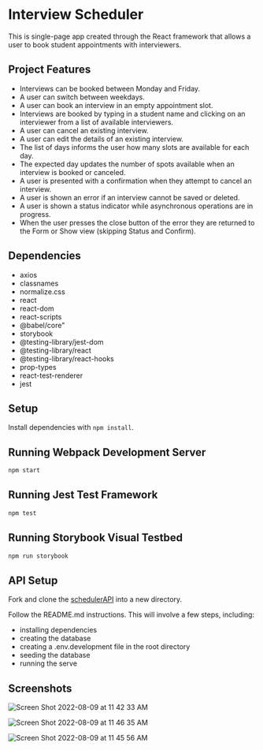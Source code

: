 
# Interview Scheduler
This is single-page app created through the React framework that allows a user to book student appointments with interviewers. 

## Project Features
* Interviews can be booked between Monday and Friday.
* A user can switch between weekdays.
* A user can book an interview in an empty appointment slot.
* Interviews are booked by typing in a student name and clicking on an interviewer from a list of available interviewers.
* A user can cancel an existing interview.
* A user can edit the details of an existing interview.
* The list of days informs the user how many slots are available for each day.
* The expected day updates the number of spots available when an interview is booked or canceled.
* A user is presented with a confirmation when they attempt to cancel an interview.
* A user is shown an error if an interview cannot be saved or deleted.
* A user is shown a status indicator while asynchronous operations are in progress.
* When the user presses the close button of the error they are returned to the Form or Show view (skipping Status and Confirm).

## Dependencies
* axios
* classnames
* normalize.css
* react
* react-dom
* react-scripts
* @babel/core" 
* storybook
* @testing-library/jest-dom
* @testing-library/react
* @testing-library/react-hooks
* prop-types
* react-test-renderer
* jest

## Setup

Install dependencies with `npm install`.

## Running Webpack Development Server

```sh
npm start
```

## Running Jest Test Framework

```sh
npm test
```

## Running Storybook Visual Testbed

```sh
npm run storybook
```
## API Setup

Fork and clone the [schedulerAPI](https://github.com/lighthouse-labs/scheduler-api) into a new directory.

Follow the README.md instructions. This will involve a few steps, including:

* installing dependencies
* creating the database
* creating a .env.development file in the root directory
* seeding the database
* running the serve

## Screenshots

![Screen Shot 2022-08-09 at 11 42 33 AM](https://user-images.githubusercontent.com/75033003/183699673-e19c510f-181a-4908-8de1-2804d7411b69.png)





![Screen Shot 2022-08-09 at 11 46 35 AM](https://user-images.githubusercontent.com/75033003/183700430-3811d723-6dcf-4b31-bbd1-818b1d33f3ef.png)





![Screen Shot 2022-08-09 at 11 45 56 AM](https://user-images.githubusercontent.com/75033003/183699905-c0b8b3c6-0caa-49d6-a38f-ec1f730fdb92.png)
